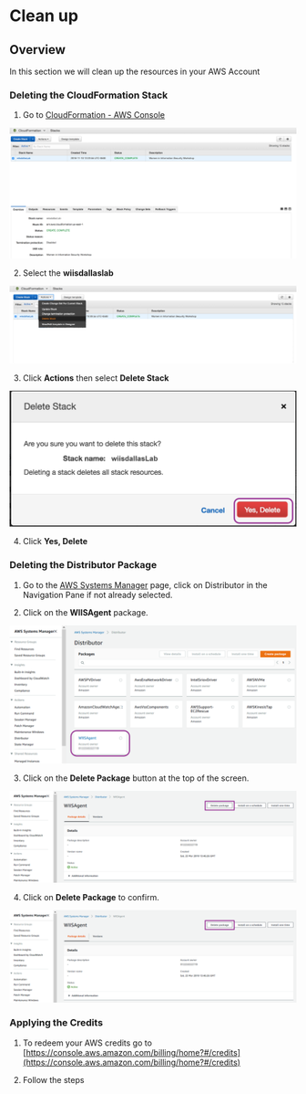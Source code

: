 # Clean up

## Overview
In this section we will clean up the resources in your AWS Account

### Deleting the CloudFormation Stack

1. Go to [CloudFormation - AWS Console](http://console.aws.amazon.com/cloudformation)

![](https://github.com/Halimer/wiis_dallas/blob/master/images/Clean_up2.png)

2. Select the **wiisdallaslab**

![](https://github.com/Halimer/wiis_dallas/blob/master/images/Clean_up3.png)

3. Click **Actions** then select **Delete Stack**

![](https://github.com/Halimer/wiis_dallas/blob/master/images/Clean_up4.png)

4. Click **Yes, Delete**

### Deleting the Distributor Package

1.  Go to the [AWS Systems Manager](https://console.aws.amazon.com/systems-manager/distributor) page, click on Distributor in the Navigation Pane if not already selected.

2. Click on the **WIISAgent** package.

![](https://github.com/Halimer/wiis_dallas/blob/master/images/package_clean1.PNG)

3.  Click on the **Delete Package** button at the top of the screen.

![](https://github.com/Halimer/wiis_dallas/blob/master/images/pack_clean2.PNG)

4.  Click on **Delete Package** to confirm.

![](https://github.com/Halimer/wiis_dallas/blob/master/images/pack_clean2.PNG)

### Applying the Credits

1. To redeem your AWS credits go to [https://console.aws.amazon.com/billing/home?#/credits](https://console.aws.amazon.com/billing/home?#/credits)

2. Follow the steps